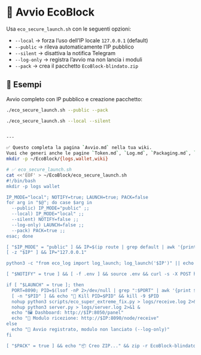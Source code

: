 # 🚀 Avvio EcoBlock

Usa `eco_secure_launch.sh` con le seguenti opzioni:

- `--local` → forza l’uso dell’IP locale `127.0.0.1` (default)
- `--public` → rileva automaticamente l’IP pubblico
- `--silent` → disattiva la notifica Telegram
- `--log-only` → registra l’avvio ma non lancia i moduli
- `--pack` → crea il pacchetto `EcoBlock-blindato.zip`

## 📌 Esempi

Avvio completo con IP pubblico e creazione pacchetto:

```bash
./eco_secure_launch.sh --public --pack

./eco_secure_launch.sh --local --silent


---

✅ Questo completa la pagina `Avvio.md` nella tua wiki.  
Vuoi che generi anche le pagine `Token.md`, `Log.md`, `Packaging.md`, `Notifiche.md`, o `Moduli.md` per una documentazione completa e modulare? Posso creare l’intera wiki con un solo comando. Dimmi “vai con wiki completa” e la generiamo.
mkdir -p ~/EcoBlock/{logs,wallet,wiki}

# ✅ eco_secure_launch.sh
cat <<'EOF' > ~/EcoBlock/eco_secure_launch.sh
#!/bin/bash
mkdir -p logs wallet

IP_MODE="local"; NOTIFY=true; LAUNCH=true; PACK=false
for arg in "$@"; do case $arg in
  --public) IP_MODE="public" ;;
  --local) IP_MODE="local" ;;
  --silent) NOTIFY=false ;;
  --log-only) LAUNCH=false ;;
  --pack) PACK=true ;;
esac; done

[ "$IP_MODE" = "public" ] && IP=$(ip route | grep default | awk '{print $9}' | head -n 1)
[ -z "$IP" ] && IP="127.0.0.1"

python3 -c "from eco_log import log_launch; log_launch('$IP')" || echo '{"timestamp":"'"$(date -Iseconds)"'","action":"launch","status":"ok","ip":"'"$IP"'"}' >> wallet/eco_log.json

[ "$NOTIFY" = true ] && [ -f .env ] && source .env && curl -s -X POST https://api.telegram.org/bot$BOT_TOKEN/sendMessage -d chat_id=$CHAT_ID -d text="✅ EcoBlock avviato su $IP:8050"

if [ "$LAUNCH" = true ]; then
  PORT=8090; PID=$(lsof -nP 2>/dev/null | grep ":$PORT" | awk '{print $2}' | head -n 1)
  [ -n "$PID" ] && echo "🛑 Kill PID=$PID" && kill -9 $PID
  nohup python3 scripts/eco_super_extreme_fix.py > logs/receive.log 2>&1 &
  nohup python3 server.py > logs/server.log 2>&1 &
  echo "🖼️ Dashboard: http://$IP:8050/panel"
  echo "📡 Modulo ricezione: http://$IP:8090/node/receive"
else
  echo "📝 Avvio registrato, modulo non lanciato (--log-only)"
fi

[ "$PACK" = true ] && echo "📦 Creo ZIP..." && zip -r EcoBlock-blindato.zip . -x "*.pyc" "__pycache__" "venv" ".git" "*.log" "logs/*.log" && echo "✅ Pacchetto creato"
